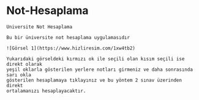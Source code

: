 # Not-Hesaplama
    Üniversite Not Hesaplama

    Bu bir üniversite not hesaplama uygulamasıdır
    
    ![Görsel 1](https://www.hizliresim.com/1xw4tb2)

    Yukarıdaki görseldeki kırmızı ok ile seçili olan kısım seçili ise direkt olarak 
    yeşil oklarla gösterilen yerlere notları girmeniz ve daha sonrasında sarı okla 
    gösterilen hesaplamaya tıklayınız ve bu yöntem 2 sınav üzerinden direkt 
    ortalamanızı hesaplayacaktır.
